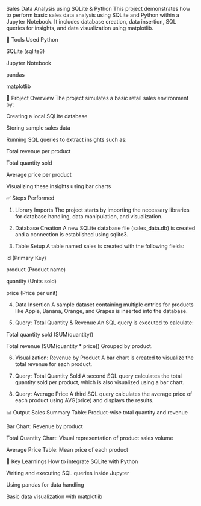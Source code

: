 Sales Data Analysis using SQLite & Python
This project demonstrates how to perform basic sales data analysis using SQLite and Python within a Jupyter Notebook. It includes database creation, data insertion, SQL queries for insights, and data visualization using matplotlib.

🧰 Tools Used
Python

SQLite (sqlite3)

Jupyter Notebook

pandas

matplotlib

📁 Project Overview
The project simulates a basic retail sales environment by:

Creating a local SQLite database

Storing sample sales data

Running SQL queries to extract insights such as:

Total revenue per product

Total quantity sold

Average price per product

Visualizing these insights using bar charts

✅ Steps Performed
1. Library Imports
The project starts by importing the necessary libraries for database handling, data manipulation, and visualization.

2. Database Creation
A new SQLite database file (sales_data.db) is created and a connection is established using sqlite3.

3. Table Setup
A table named sales is created with the following fields:

id (Primary Key)

product (Product name)

quantity (Units sold)

price (Price per unit)

4. Data Insertion
A sample dataset containing multiple entries for products like Apple, Banana, Orange, and Grapes is inserted into the database.

5. Query: Total Quantity & Revenue
An SQL query is executed to calculate:

Total quantity sold (SUM(quantity))

Total revenue (SUM(quantity * price))
Grouped by product.

6. Visualization: Revenue by Product
A bar chart is created to visualize the total revenue for each product.

7. Query: Total Quantity Sold
A second SQL query calculates the total quantity sold per product, which is also visualized using a bar chart.

8. Query: Average Price
A third SQL query calculates the average price of each product using AVG(price) and displays the results.

📊 Output
Sales Summary Table: Product-wise total quantity and revenue

Bar Chart: Revenue by product

Total Quantity Chart: Visual representation of product sales volume

Average Price Table: Mean price of each product

📌 Key Learnings
How to integrate SQLite with Python

Writing and executing SQL queries inside Jupyter

Using pandas for data handling

Basic data visualization with matplotlib
